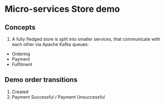 # Micro-services Store demo

## Concepts
1. A fully fledged store is split into smaller services, that communicate with each other via Apache Kafka queues:
  - Ordering
  - Payment
  - Fulfilment

## Demo order transitions
1. Created
2. Payment Successful / Payment Unsuccessful
